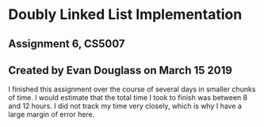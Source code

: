 # Doubly Linked List Implementation
## Assignment 6, CS5007
## Created by Evan Douglass on March 15 2019

I finished this assignment over the course of several days in smaller chunks of time. I would estimate that the total time I took to finish was between 8 and 12 hours. I did not track my time very closely, which is why I have a large margin of error here.
